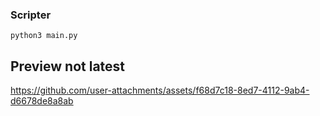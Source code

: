 ### Scripter

`python3 main.py`

## Preview **not latest**
https://github.com/user-attachments/assets/f68d7c18-8ed7-4112-9ab4-d6678de8a8ab




